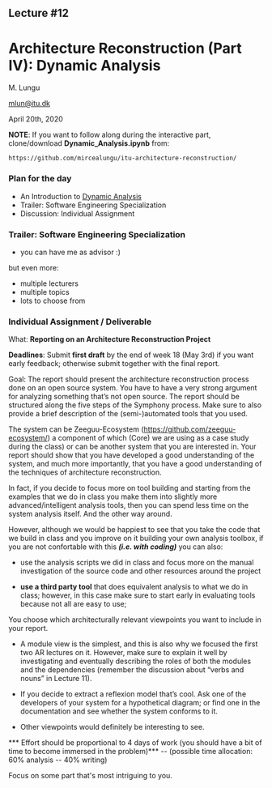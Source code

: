 ## Lecture #12
# Architecture Reconstruction (Part IV): Dynamic Analysis

M. Lungu 

mlun@itu.dk

April 20th, 2020


**NOTE**: If you want to follow along during the interactive part, clone/download **Dynamic_Analysis.ipynb** from:
    
    https://github.com/mircealungu/itu-architecture-reconstruction/
    


### Plan for the day

- An Introduction to [Dynamic Analysis](Dynamic_Analysis.ipynb)
- Trailer: Software Engineering Specialization
- Discussion: Individual Assignment

### Trailer: Software Engineering Specialization

- you can have me as advisor :)

but even more: 
- multiple lecturers
- multiple topics
- lots to choose from


### Individual Assignment / Deliverable

What: **Reporting on an Architecture Reconstruction Project** 


**Deadlines**: Submit **first draft** by the end of week 18 (May 3rd) if you want early feedback; otherwise submit together with the final report.

Goal: The report should present the architecture reconstruction process done on an open source system. You have to have a very strong argument for analyzing something that’s not open source. The report should be structured along the five steps of the Symphony process. Make sure to also provide a brief description of the (semi-)automated tools that you used. 

The system can be Zeeguu-Ecosystem (https://github.com/zeeguu-ecosystem/) a component of which (Core) we are using as a case study during the class) or can be another system that you are interested in. Your report should show that you have developed a good understanding of the system, and much more importantly, that you have a good understanding of the techniques of architecture reconstruction. 

In fact, if you decide to focus more on tool building and starting from the examples that we do in class you make them into slightly more advanced/intelligent analysis tools, then you can spend less time on the system analysis itself. And the other way around.

However, although we would be happiest to see that you take the code that we build in class and you improve on it building your own analysis toolbox, if you are not confortable with this ***(i.e. with coding)*** you can also: 

* use the analysis scripts we did in class and focus more on the manual investigation of the source code and other resources around the project

* **use a third party tool** that does equivalent analysis to what we do in class; however, in this case make sure to start early in evaluating tools because not all are easy to use;

You choose which architecturally relevant viewpoints you want to include in your report. 

* A module view is the simplest, and this is also why we focused the first two AR lectures on it. However, make sure to explain it well by investigating and eventually describing the roles of both the modules and the dependencies (remember the discussion about “verbs and nouns” in Lecture 11). 

* If you decide to extract a reflexion model that’s cool. Ask one of the developers of your system for a hypothetical diagram; or find one in the documentation and see whether the system conforms to it. 

* Other viewpoints would definitely be interesting to see. 


*** Effort should be proportional to 4 days of work (you should have a bit of time to become immersed in the problem)*** 
-- (possible time allocation: 60% analysis  -- 40% writing)


Focus on some part that's most intriguing to you. 
